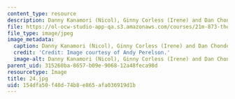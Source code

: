 ```yaml
---
content_type: resource
description: Danny Kanamori (Nicol), Ginny Corless (Irene) and Dan Chonde (James).
file: https://ol-ocw-studio-app-qa.s3.amazonaws.com/courses/21m-873-theater-arts-topics-fall-2004-january-iap-2005/154dfa50f48d74b8e865afa036919d1b_24.jpg
file_type: image/jpeg
image_metadata:
  caption: Danny Kanamori (Nicol), Ginny Corless (Irene) and Dan Chonde (James).
  credit: 'Credit: Image courtesy of Andy Perelson.'
  image-alt: Danny Kanamori (Nicol), Ginny Corless (Irene) and Dan Chonde (James).
parent_uid: 315260ba-8657-b09e-9068-12a48feca98d
resourcetype: Image
title: 24.jpg
uid: 154dfa50-f48d-74b8-e865-afa036919d1b
---
```

